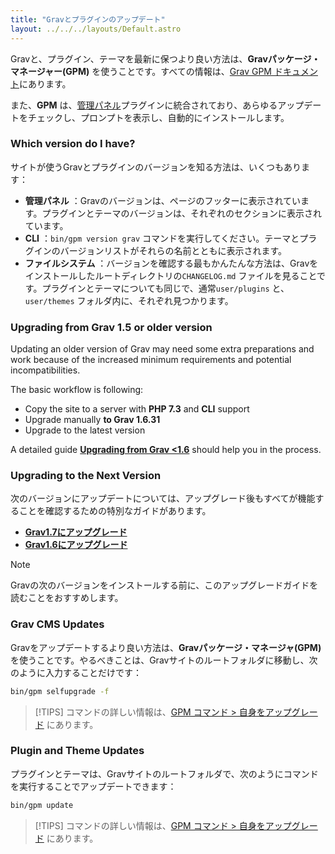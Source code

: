 ```yaml
---
title: "Gravとプラグインのアップデート"
layout: ../../../layouts/Default.astro
---
```


Gravと、プラグイン、テーマを最新に保つより良い方法は、**Gravパッケージ・マネージャー(GPM)** を使うことです。すべての情報は、[Grav GPM ドキュメント](/advanced/grav-gpm)にあります。

また、**GPM** は、[管理パネル](/admin-panel)プラグインに統合されており、あらゆるアップデートをチェックし、プロンプトを表示し、自動的にインストールします。

### Which version do I have?

サイトが使うGravとプラグインのバージョンを知る方法は、いくつもあります：

* **管理パネル** ：Gravのバージョンは、ページのフッターに表示されています。プラグインとテーマのバージョンは、それぞれのセクションに表示されています。
* **CLI** ：`bin/gpm version grav` コマンドを実行してください。テーマとプラグインのバージョンリストがそれらの名前とともに表示されます。
* **ファイルシステム** ：バージョンを確認する最もかんたんな方法は、Gravをインストールしたルートディレクトリの`CHANGELOG.md` ファイルを見ることです。プラグインとテーマについても同じで、通常`user/plugins` と、`user/themes` フォルダ内に、それぞれ見つかります。

### Upgrading from Grav 1.5 or older version

Updating an older version of Grav may need some extra preparations and work because of the increased minimum requirements and potential incompatibilities.

The basic workflow is following:

- Copy the site to a server with **PHP 7.3** and **CLI** support
- Upgrade manually **to Grav 1.6.31**
- Upgrade to the latest version

A detailed guide **[Upgrading from Grav <1.6](/advanced/grav-development/grav-15-upgrade-guide)** should help you in the process.

### Upgrading to the Next Version

次のバージョンにアップデートについては、アップグレード後もすべてが機能することを確認するための特別なガイドがあります。

- **[Grav1.7にアップグレード](/advanced/grav-development/grav-17-upgrade-guide)**
- **[Grav1.6にアップグレード](/advanced/grav-development/grav-16-upgrade-guide)**

> [!NOTE]
> Gravの次のバージョンをインストールする前に、このアップグレードガイドを読むことをおすすめします。

### Grav CMS Updates

Gravをアップデートするより良い方法は、**Gravパッケージ・マネージャ(GPM)** を使うことです。やるべきことは、Gravサイトのルートフォルダに移動し、次のように入力することだけです：

```bash
bin/gpm selfupgrade -f
```

> [!TIPS]
> コマンドの詳しい情報は、[GPM コマンド > 自身をアップグレード](/cli-console/grav-cli-gpm#self-upgrade) にあります。

### Plugin and Theme Updates

プラグインとテーマは、Gravサイトのルートフォルダで、次のようにコマンドを実行することでアップデートできます：

```bash
bin/gpm update
```
> [!TIPS]
> コマンドの詳しい情報は、[GPM コマンド > 自身をアップグレード](/cli-console/grav-cli-gpm#self-upgrade) にあります。


